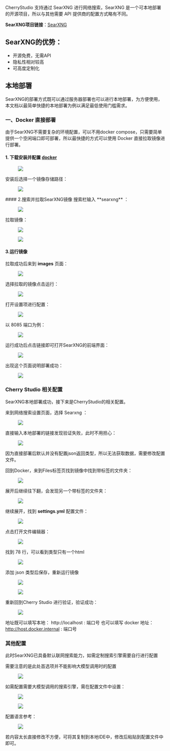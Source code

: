 CherryStudio 支持通过 SearXNG 进行网络搜索，SearXNG 是一个可本地部署的开源项目，所以与其他需要 API 提供商的配置方式略有不同。

**SearXNG项目链接**：[SearXNG](https://github.com/searxng/searxng)

## SearXNG的优势：
- 开源免费，无需API
- 隐私性相对较高
- 可高度定制化

## 本地部署 
SearXNG的部署方式既可以通过服务器部署也可以进行本地部署，为方便使用，本文档以最简单快捷的本地部署为例以满足最低使用门槛需求。

### 一、Docker 直接部署
由于SearXNG不需要复杂的环境配置，可以不用docker compose，只需要简单提供一个空闲端口即可部署，所以最快捷的方式可以使用 Docker 直接拉取镜像进行部署。
#### 1. 下载安装并配置 [docker](https://www.docker.com/) 
<figure><img src="../../.gitbook/assets/searxng_config_img_01.png"></figure>

安装后选择一个镜像存储路径：
<figure><img src="../../.gitbook/assets/searxng_config_img_02.png"></figure>
#### 2.搜索并拉取SearXNG镜像
搜索栏输入 **searxng** ：
<figure><img src="../../.gitbook/assets/searxng_config_img_03.png"></figure>

拉取镜像：
<figure><img src="../../.gitbook/assets/searxng_config_img_04.png"></figure>
<figure><img src="../../.gitbook/assets/searxng_config_img_05.png"></figure>

#### 3.运行镜像
拉取成功后来到 **images** 页面：
<figure><img src="../../.gitbook/assets/searxng_config_img_06.png"></figure>

选择拉取的镜像点击运行：
<figure><img src="../../.gitbook/assets/searxng_config_img_07.png"></figure>

打开设置项进行配置：
<figure><img src="../../.gitbook/assets/searxng_config_img_08.png"></figure>

以 8085 端口为例：
<figure><img src="../../.gitbook/assets/searxng_config_img_09.png"></figure>

运行成功后点击链接即可打开SearXNG的前端界面：
<figure><img src="../../.gitbook/assets/searxng_config_img_10.png"></figure>

出现这个页面说明部署成功：
<figure><img src="../../.gitbook/assets/searxng_config_img_11.png"></figure>


### Cherry Studio 相关配置
SearXNG本地部署成功，接下来是CherryStudio的相关配置。

来到网络搜索设置页面，选择 Searxng ：
<figure><img src="../../.gitbook/assets/searxng_config_img_12.png"></figure>

直接输入本地部署的链接发现验证失败，此时不用担心：
<figure><img src="../../.gitbook/assets/searxng_config_img_13.png"></figure>

因为直接部署后默认并没有配置json返回类型，所以无法获取数据，需要修改配置文件。

回到Docker，来到Files标签页找到镜像中找到带标签的文件夹：
<figure><img src="../../.gitbook/assets/searxng_config_img_14.png"></figure>

展开后继续往下翻，会发现另一个带标签的文件夹：
<figure><img src="../../.gitbook/assets/searxng_config_img_15.png"></figure>

继续展开，找到 **settings.yml** 配置文件：
<figure><img src="../../.gitbook/assets/searxng_config_img_16.png"></figure>

点击打开文件编辑器：
<figure><img src="../../.gitbook/assets/searxng_config_img_17.png"></figure>

找到 78 行，可以看到类型只有一个html
<figure><img src="../../.gitbook/assets/searxng_config_img_18.png"></figure>

添加 json 类型后保存，重新运行镜像
<figure><img src="../../.gitbook/assets/searxng_config_img_19.png"></figure>
<figure><img src="../../.gitbook/assets/searxng_config_img_20.png"></figure>

重新回到Cherry Studio 进行验证，验证成功：
<figure><img src="../../.gitbook/assets/searxng_config_img_21.png"></figure>

地址既可以填写本地： http://localhost : 端口号
也可以填写 docker 地址：http://host.docker.internal : 端口号

### 其他配置
此时SearXNG已具备默认联网搜索能力，如需定制搜索引擎需要自行进行配置

需要注意的是此处首选项并不能影响大模型调用时的配置
<figure><img src="../../.gitbook/assets/searxng_config_img_22.png"></figure>

如需配置需要大模型调用的搜索引擎，需在配置文件中设置：
<figure><img src="../../.gitbook/assets/searxng_config_img_23.png"></figure>
<figure><img src="../../.gitbook/assets/searxng_config_img_24.png"></figure>

配置语言参考：
<figure><img src="../../.gitbook/assets/searxng_config_img_25.png"></figure>

若内容太长直接修改不方便，可将其复制到本地IDE中，修改后粘贴到配置文件中即可。